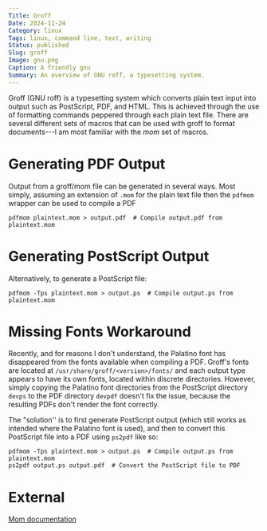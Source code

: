 ```yaml
---
Title: Groff
Date: 2024-11-24
Category: linux
Tags: linux, command line, text, writing
Status: published
Slug: groff
Image: gnu.png
Caption: A friendly gnu
Summary: An overview of GNU roff, a typesetting system.
---
```


Groff (GNU roff) is a typesetting system which converts plain text input into output such as PostScript, PDF, and HTML.  This is achieved through the use of formatting commands peppered through each plain text file.  There are several different sets of macros that can be used with groff to format documents---I am most familiar with the _mom_ set of macros.

# Generating PDF Output
Output from a groff/mom file can be generated in several ways.  Most simply, assuming an extension of `.mom` for the plain text file then the `pdfmom` wrapper can be used to compile a PDF

```shell
pdfmom plaintext.mom > output.pdf  # Compile output.pdf from plaintext.mom
```

# Generating PostScript Output
Alternatively, to generate a PostScript file:

```shell
pdfmom -Tps plaintext.mom > output.ps  # Compile output.ps from plaintext.mom
```

# Missing Fonts Workaround
Recently, and for reasons I don't understand, the Palatino font has disappeared from the fonts available when compiling a PDF.  Groff's fonts are located at `/usr/share/groff/<version>/fonts/` and each output type appears to have its own fonts, located within discrete directories.  However, simply copying the Palatino font directories from the PostScript directory `devps` to the PDF directory `devpdf` doesn't fix the issue, because the resulting PDFs don't render the font correctly.

The "solution'' is to first generate PostScript output (which still works as intended where the Palatino font is used), and then to convert this PostScript file into a PDF using `ps2pdf` like so:

```shell
pdfmom -Tps plaintext.mom > output.ps  # Compile output.ps from plaintext.mom
ps2pdf output.ps output.pdf  # Convert the PostScript file to PDF
```

# External
[Mom documentation][mom]

[mom]: https://www.schaffter.ca/mom/momdoc/toc.html

